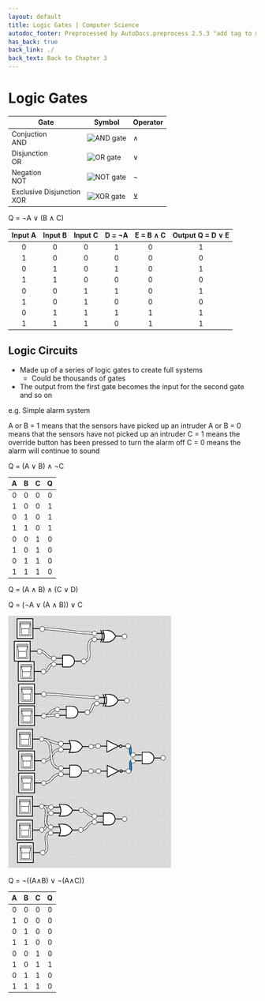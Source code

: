 ```yaml
---
layout: default
title: Logic Gates | Computer Science
autodoc_footer: Preprocessed by AutoDocs.preprocess 2.5.3 "add tag to make &lt;base&gt; work" ⓒ Starwort, 2020
has_back: true
back_link: ./
back_text: Back to Chapter 3
---
```


# Logic Gates

Gate | Symbol | Operator
--- | --- | ---
Conjuction<br>AND | ![AND gate](https://upload.wikimedia.org/wikipedia/commons/thumb/b/b9/AND_ANSI_Labelled.svg/120px-AND_ANSI_Labelled.svg.png) | ∧
Disjunction<br>OR | ![OR gate](https://upload.wikimedia.org/wikipedia/commons/thumb/1/16/OR_ANSI_Labelled.svg/120px-OR_ANSI_Labelled.svg.png) | ∨
Negation<br>NOT | ![NOT gate](https://upload.wikimedia.org/wikipedia/commons/thumb/6/60/NOT_ANSI_Labelled.svg/120px-NOT_ANSI_Labelled.svg.png) | ¬
Exclusive Disjunction<br>XOR | ![XOR gate](https://upload.wikimedia.org/wikipedia/commons/thumb/1/17/XOR_ANSI_Labelled.svg/120px-XOR_ANSI_Labelled.svg.png) | ⊻

Q = ¬A ∨ (B ∧ C)

Input A | Input B | Input C | D = ¬A | E = B ∧ C | Output Q = D ∨ E
:---: | :---: | :---: | :---: | :---: | :---:
0 | 0 | 0 | 1 | 0 | 1
1 | 0 | 0 | 0 | 0 | 0
0 | 1 | 0 | 1 | 0 | 1
1 | 1 | 0 | 0 | 0 | 0
0 | 0 | 1 | 1 | 0 | 1
1 | 0 | 1 | 0 | 0 | 0
0 | 1 | 1 | 1 | 1 | 1
1 | 1 | 1 | 0 | 1 | 1

## Logic Circuits

- Made up of a series of logic gates to create full systems
  - Could be thousands of gates
- The output from the first gate becomes the input for the second gate and so on

e.g. Simple alarm system

A or B = 1 means that the sensors have picked up an intruder
A or B = 0 means that the sensors have not picked up an intruder
C = 1 means the override button has been pressed to turn the alarm off
C = 0 means the alarm will continue to sound

Q = (A ∨ B) ∧ ¬C

  A |   B |   C |   Q
:-: | :-: | :-: | :-:
  0 |   0 |   0 |   0
  1 |   0 |   0 |   1
  0 |   1 |   0 |   1
  1 |   1 |   0 |   1
  0 |   0 |   1 |   0
  1 |   0 |   1 |   0
  0 |   1 |   1 |   0
  1 |   1 |   1 |   0

Q = (A ∧ B) ∧ (C ∨ D)

Q = (¬A ∨ (A ∧ B)) ∨ C

![Q = A ⊻ (B ∧ C), Q = A ⊻ (B ∧ B), Q = ¬(A ∨ B) ∧ ¬(A ∧ C), Q = (A ∨ B) ∧ (A ∨ C)](./gates.png)

Q = ¬((A∧B) ∨ ¬(A∧C))

 A | B | C | Q
:-:|:-:|:-:|:-:
 0 | 0 | 0 | 0
 1 | 0 | 0 | 0
 0 | 1 | 0 | 0
 1 | 1 | 0 | 0
 0 | 0 | 1 | 0
 1 | 0 | 1 | 1
 0 | 1 | 1 | 0
 1 | 1 | 1 | 0
